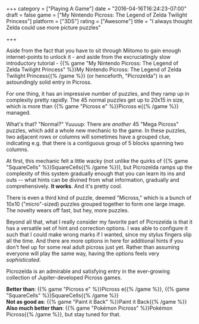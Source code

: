 +++
category = ["Playing A Game"]
date = "2016-04-16T16:24:23-07:00"
draft = false
game = ["My Nintendo Picross: The Legend of Zelda Twilight Princess"]
platform = ["3DS"]
rating = ["Awesome"]
title = "I always thought Zelda could use more picture puzzles"

+++

Aside from the fact that you have to sit through Miitomo to gain enough internet-points to unlock it - and aside from the excruciatingly slow introductory tutorial - {{% game "My Nintendo Picross: The Legend of Zelda Twilight Princess" %}}My Nintendo Picross: The Legend of Zelda Twilight Princess{{% /game %}} (or henceforth, "Picrozelda") is an astoundingly solid entry in Picross.

For one thing, it has an impressive number of puzzles, and they ramp up in complexity pretty rapidly.  The 45 normal puzzles get up to 20x15 in size, which is more than {{% game "Picross e" %}}Picross e{{% /game %}} managed.

What's that?  "Normal?"  Yuuuup: There are <i>another</i> 45 "Mega Picross" puzzles, which add a whole new mechanic to the game.  In these puzzles, two adjacent rows or columns will sometimes have a grouped clue, indicating e.g. that there is a contiguous group of 5 blocks spanning two columns.

At first, this mechanic felt a little wacky (not unlike the quirks of {{% game "SquareCells" %}}SquareCells{{% /game %}}), but Picrozelda ramps up the complexity of this system gradually enough that you can learn its ins and outs -- what hints can be divined from what information, gradually and comprehensively.  <b>It works</b>.  And it's pretty cool.

There is even a third kind of puzzle, deemed "Micross," which is a bunch of 10x10 ("micro"-sized) puzzles grouped together to form one large image.  The novelty wears off fast, but hey, more puzzles.

Beyond all that, what I really consider my favorite part of Picrozelda is that it has a versatile set of hint and correction options.  I was able to configure it such that I could make wrong marks if I wanted, since my stylus fingers slip all the time.  And there are more options in here for additional hints if you don't feel up for some real adult picross just yet.  Rather than assuming everyone will play the same way, having the options feels very <i>sophisticated</i>.

Picrozelda is an admirable and satisfying entry in the ever-growing collection of Jupiter-developed Picross games.

<b>Better than</b>: {{% game "Picross e" %}}Picross e{{% /game %}}, {{% game "SquareCells" %}}SquareCells{{% /game %}}  
<b>Not as good as</b>: {{% game "Paint it Back" %}}Paint it Back{{% /game %}}  
<b>Also much better than</b>: {{% game "Pok&eacute;mon Picross" %}}Pok&eacute;mon Picross{{% /game %}}, but stay tuned for that.
